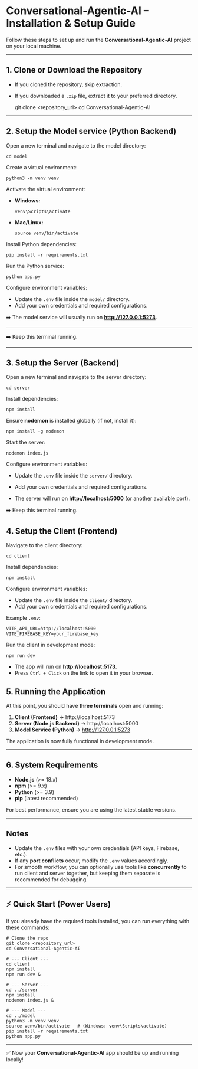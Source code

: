 # Conversational-Agentic-AI – Installation & Setup Guide

Follow these steps to set up and run the **Conversational-Agentic-AI** project on your local machine.

---

## 1. Clone or Download the Repository
- If you cloned the repository, skip extraction.  
- If you downloaded a `.zip` file, extract it to your preferred directory.

    git clone <repository_url>
    cd Conversational-Agentic-AI

---

## 2. Setup the Model service (Python Backend)

Open a new terminal and navigate to the model directory:

    cd model

Create a virtual environment:

    python3 -m venv venv

Activate the virtual environment:

- **Windows:**
  
      venv\Scripts\activate

- **Mac/Linux:**
  
      source venv/bin/activate

Install Python dependencies:

    pip install -r requirements.txt

Run the Python service:

    python app.py
    
Configure environment variables:  
- Update the `.env` file inside the `model/` directory.  
- Add your own credentials and required configurations.  


➡️ The model service will usually run on **http://127.0.0.1:5273**.

---

➡️ Keep this terminal running.

---

## 3. Setup the Server (Backend)

Open a new terminal and navigate to the server directory:

    cd server

Install dependencies:

    npm install

Ensure **nodemon** is installed globally (if not, install it):

    npm install -g nodemon

Start the server:

    nodemon index.js
    
Configure environment variables:  
- Update the `.env` file inside the `server/` directory.  
- Add your own credentials and required configurations.  


- The server will run on **http://localhost:5000** (or another available port).  

➡️ Keep this terminal running.

## 4. Setup the Client (Frontend)

Navigate to the client directory:

    cd client

Install dependencies:

    npm install

Configure environment variables:  
- Update the `.env` file inside the `client/` directory.  
- Add your own credentials and required configurations.  

Example `.env`:

    VITE_API_URL=http://localhost:5000
    VITE_FIREBASE_KEY=your_firebase_key

Run the client in development mode:

    npm run dev

- The app will run on **http://localhost:5173**.  
- Press `Ctrl + Click` on the link to open it in your browser.  

## 5. Running the Application

At this point, you should have **three terminals** open and running:

1. **Client (Frontend)** → http://localhost:5173  
2. **Server (Node.js Backend)** → http://localhost:5000  
3. **Model Service (Python)** → http://127.0.0.1:5273  

The application is now fully functional in development mode.

---

## 6. System Requirements

- **Node.js** (>= 18.x)  
- **npm** (>= 9.x)  
- **Python** (>= 3.9)  
- **pip** (latest recommended)  

For best performance, ensure you are using the latest stable versions.

---

## Notes

- Update the `.env` files with your own credentials (API keys, Firebase, etc.).  
- If any **port conflicts** occur, modify the `.env` values accordingly.  
- For smooth workflow, you can optionally use tools like **concurrently** to run client and server together, but keeping them separate is recommended for debugging.  

---

## ⚡ Quick Start (Power Users)

If you already have the required tools installed, you can run everything with these commands:

    # Clone the repo
    git clone <repository_url>
    cd Conversational-Agentic-AI

    # --- Client ---
    cd client
    npm install
    npm run dev &

    # --- Server ---
    cd ../server
    npm install
    nodemon index.js &

    # --- Model ---
    cd ../model
    python3 -m venv venv
    source venv/bin/activate   # (Windows: venv\Scripts\activate)
    pip install -r requirements.txt
    python app.py

---

✅ Now your **Conversational-Agentic-AI** app should be up and running locally!
